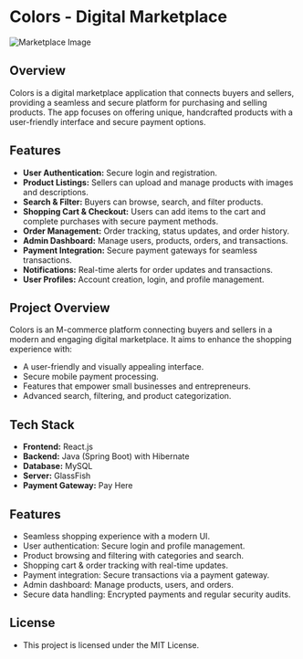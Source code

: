 # Colors - Digital Marketplace

![Marketplace Image](marketplace-image.png)

## Overview

Colors is a digital marketplace application that connects buyers and sellers, providing a seamless and secure platform for purchasing and selling products. The app focuses on offering unique, handcrafted products with a user-friendly interface and secure payment options.

## Features

- **User Authentication:** Secure login and registration.
- **Product Listings:** Sellers can upload and manage products with images and descriptions.
- **Search & Filter:** Buyers can browse, search, and filter products.
- **Shopping Cart & Checkout:** Users can add items to the cart and complete purchases with secure payment methods.
- **Order Management:** Order tracking, status updates, and order history.
- **Admin Dashboard:** Manage users, products, orders, and transactions.
- **Payment Integration:** Secure payment gateways for seamless transactions.
- **Notifications:** Real-time alerts for order updates and transactions.
- **User Profiles:** Account creation, login, and profile management.

## Project Overview

Colors is an M-commerce platform connecting buyers and sellers in a modern and engaging digital marketplace. It aims to enhance the shopping experience with:

- A user-friendly and visually appealing interface.
- Secure mobile payment processing.
- Features that empower small businesses and entrepreneurs.
- Advanced search, filtering, and product categorization.

## Tech Stack

- **Frontend:** React.js
- **Backend:** Java (Spring Boot) with Hibernate
- **Database:** MySQL
- **Server:** GlassFish
- **Payment Gateway:** Pay Here

## Features

- Seamless shopping experience with a modern UI.
- User authentication: Secure login and profile management.
- Product browsing and filtering with categories and search.
- Shopping cart & order tracking with real-time updates.
- Payment integration: Secure transactions via a payment gateway.
- Admin dashboard: Manage products, users, and orders.
- Secure data handling: Encrypted payments and regular security audits.

## License

- This project is licensed under the MIT License. 
